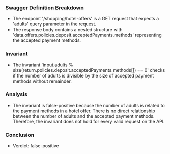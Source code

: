 ### Swagger Definition Breakdown
- The endpoint '/shopping/hotel-offers' is a GET request that expects a 'adults' query parameter in the request.
- The response body contains a nested structure with 'data.offers.policies.deposit.acceptedPayments.methods' representing the accepted payment methods.

### Invariant
- The invariant 'input.adults % size(return.policies.deposit.acceptedPayments.methods[]) == 0' checks if the number of adults is divisible by the size of accepted payment methods without remainder.

### Analysis
- The invariant is false-positive because the number of adults is related to the payment methods in a hotel offer. There is no direct relationship between the number of adults and the accepted payment methods. Therefore, the invariant does not hold for every valid request on the API.

### Conclusion
- Verdict: false-positive
